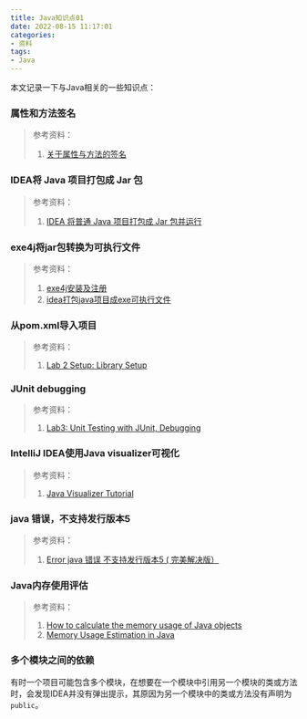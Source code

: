 ```yaml
---
title: Java知识点01
date: 2022-08-15 11:17:01
categories:
- 资料
tags:
- Java
---
```


本文记录一下与Java相关的一些知识点：
<!--more-->
### 属性和方法签名
>参考资料：
>1. [关于属性与方法的签名](https://morrisware01.gitbooks.io/android-learning-note/content/ndkkai-fa-zhi-lv/jniji-chu/shu-xing-yu-fang-fa-qian-ming.html?q=)
### IDEA将 Java 项目打包成 Jar 包
> 参考资料：
> 1. [IDEA 将普通 Java 项目打包成 Jar 包并运行](https://juejin.cn/post/7031717860003020814)
### exe4j将jar包转换为可执行文件
> 参考资料：
> 1. [exe4j安装及注册](https://www.cnblogs.com/jepson6669/p/9211208.html)
> 1. [idea打包java项目成exe可执行文件](https://blog.csdn.net/weixin_45149355/article/details/106839486)
### 从pom.xml导入项目
>参考资料：
>1. [Lab 2 Setup: Library Setup](https://sp21.datastructur.es/materials/lab/lab2setup/lab2setup)
### JUnit debugging
> 参考资料：
> 1. [Lab3: Unit Testing with JUnit, Debugging](https://sp19.datastructur.es/materials/lab/lab3/lab3)
### IntelliJ IDEA使用Java visualizer可视化
>参考资料：
>1. [Java Visualizer Tutorial](https://examples.javacodegeeks.com/java-visualizer-tutorial/)
### java 错误，不支持发行版本5
> 参考资料：
> 1. [Error java 错误 不支持发行版本5 ( 完美解决版）](https://blog.csdn.net/qq_51263533/article/details/120209830)
### Java内存使用评估
> 参考资料：
> 1. [How to calculate the memory usage of Java objects](https://www.javamex.com/tutorials/memory/object_memory_usage.shtml)
> 2. [Memory Usage Estimation in Java](http://blog.kiyanpro.com/2016/10/07/system_design/memory-usage-estimation-in-java/ "Memory Usage Estimation in Java")
### 多个模块之间的依赖
有时一个项目可能包含多个模块，在想要在一个模块中引用另一个模块的类或方法时，会发现IDEA并没有弹出提示，其原因为另一个模块中的类或方法没有声明为`public`。

